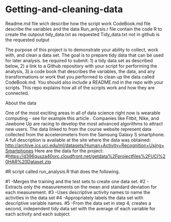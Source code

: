 # Getting-and-cleaning-data
Readme.md file wich describe how the script work
CodeBook.md file describe the variables and the data
Run_anlysis.r file contain the code R to create the outpout tidy_data.txt as requested 
Tidy_data.txt not in github is the requested output 


The purpose of this project is to demonstrate your ability to collect, work with, and clean a data set. 
The goal is to prepare tidy data that can be used for later analysis. 
 be required to submit: 
        1) a tidy data set as described below, 
        2) a link to a Github repository with your script for performing the analysis, 
        3) a code book that describes the variables, the data, and any transformations or work that you performed to clean up the data called CodeBook.md. You should also include a README.md in the repo with your scripts. This repo explains how all of the scripts work and how they are connected.


About the data 

One of the most exciting areas in all of data science right now is wearable computing - see for example this article . Companies like Fitbit, Nike, and Jawbone Up are racing to develop the most advanced algorithms to attract new users. The data linked to from the course website represent data collected from the accelerometers from the Samsung Galaxy S smartphone. A full description is available at the site where the data was obtained:
http://archive.ics.uci.edu/ml/datasets/Human+Activity+Recognition+Using+Smartphones
Here are the data for the project:
#https://d396qusza40orc.cloudfront.net/getdata%2Fprojectfiles%2FUCI%20HAR%20Dataset.zip


#R script called run_analysis.R that does the following.

#1 -Merges the training and the test sets to create one data set.
#2 -Extracts only the measurements on the mean and standard deviation for each measurement.
#3 -Uses descriptive activity names to name the activities in the data set
#4 -Appropriately labels the data set with descriptive variable names.
#5 -From the data set in step 4, creates a second, independent tidy data set with the average of each variable for each activity and each subject.

